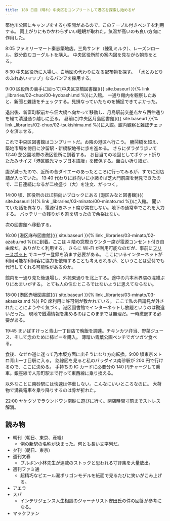```yaml
---
title: 188 日目（晴れ）中央区をコンプリートして港区を探索し始めるが
---
```


築地川公園にキャンプをする小空間があるので、このテーブル付きベンチを利用する。
雨上がりにもかかわらずいい睡眠が取れた。気温が高いのも良い方向に作用した。

8:05 ファミリーマート秦志築地店。三角サンド（練乳ミルク）、レーズンロール、鉄分飲むヨーグルトを購入。
中央区役所前の案内図を見ながら朝食をとる。

8:30 中央区役所に入場し、白地図の代わりになる配布物を探す。
「水とみどりのふれあいマップ」なるパンフを採用する。

9:00 区役所の裏手に回って[中央区京橋図書館]({{ site.baseurl }}{% link _libraries/02-chuo/00-kyobashi.md %})に入館。
一通り館内を観察したあと、新聞と雑誌をチェックする。見損なっていたものを捕捉できてよかった。

退出後、新富町駅前から佃大橋へ向かって移動し、月島駅前交差点から西仲通りを経て清澄通り越しに至る。
昼前に[中央区月島図書館]({{ site.baseurl }}{% link _libraries/02-chuo/02-tsukishima.md %})に入館。館内観察と雑誌チェックを済ませる。

これで中央区図書館はコンプリートだ。お隣の港区へ行こう。
勝鬨橋を超え、築地市場を傍目に汐留駅・新橋駅地帯に歩を進める。
さらにダラダラ歩いて 12:40 芝公園地帯の港区役所に到着する。
お目当ての地図としてポケット折りたたみサイズ「港区観光マップ日本語版」を確保する。面白い折り紙だ。

腹が減ったので、近所の昔ダイエーのあったところに行ってみるが、すでに別店舗が入っていた。
13:40 代わりに斜向いに小諸そば芝大門前店を発見できたので、二日連続になるが二枚盛り（大）を注文、がっつく。

14:00 頃、区役所のほぼ斜向いブロックにある [港区みなと図書館]({{ site.baseurl }}{% link _libraries/03-minato/00-minato.md %})に入館。
聞いていた話を異なり、電源付きネット席が実在しない。地下の通常卓でこれを入力する。
バッテリーの残りが 6 割を切ったので余裕はない。

次の図書館へ移動する。

16:00 [港区麻布図書館]({{ site.baseurl }}{% link _libraries/03-minato/02-azabu.md %})に到着。ここは 4 階の窓際カウンター席が電源コンセント付き自由席だ。ありがたく利用する。
さらに Wi-Fi が利用可能なのだが、事前に[フリースポット](https://www.freespot.com/users/register_mail.php) でユーザー登録を済ます必要がある。
ここにいるインターネットが利用可能な利用客に協力を依頼することも考えられるが、ということは受付でも代行してくれる可能性があるのか。

館内を一通り見た後退場し、外苑東通りを北上する。途中の六本木界隈の混雑ぶりにめまいがする。
とても人の住むところではないように思えてならない。

18:00 [港区赤坂図書館]({{ site.baseurl }}{% link _libraries/03-minato/03-akasaka.md %}) PC 席利用に許可制が敷かれている。
ここで私の目論見が外されたことにようやく気づく。港区図書館でインターネットし放題というのは勘違いだった。
現地で銭湯情報を集めるのはこのままでは無理だ。一時撤退する必要がある。

19:45 まいばすけっと青山一丁目店で晩飯を調達。チキンカツ弁当、野菜ジュース、そして念のために柿ピーを購入。
薄暗い青葉公園ベンチでガツガツ食べる。

食後、なぜか道に迷って乃木坂方面に出そうになり方向転換。9:00 頃東京メトロ青山一丁目駅に入る。
路線図を見ると私のパラダイス南砂駅が 200 円で行けるので、ここに決める。
手持ちの IC カードに必要分の 140 円チャージして乗車。銀座線で人形町駅まで行って東西線に乗り換える。

以外なことに南砂駅には快速は停車しない。こんなにいいところなのに。
大荷物で満員電車を乗り降りするのは骨が折れた。

22:00 ヤケクソでラウンドワン南砂に遊びに行く。閉店時間寸前までストレス解消。

## 読み物

* 朝刊（朝日、東京、産経）
  * 例の新駅の名称が決まった。何とも長い文字列だ。
* 夕刊（朝日、東京）
* 週刊文春
  * ブルボン小林先生が連載のストックと思われる寸評集を大量放出。
* 週刊ファミ通
  * 超精巧なピエール瀧ポリゴンモデルを紙面で見るたびに笑いがこみ上げる。
* アエラ
* スパ
  * インテリジェンス人生相談のジャーナリスト安田氏の件の回答が参考になる。
* マックファン
